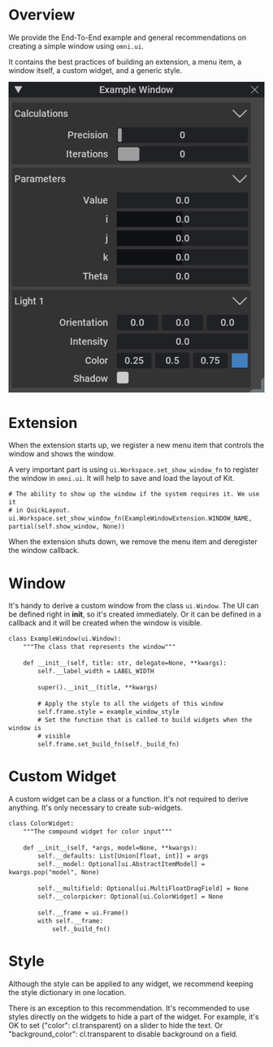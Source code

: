 # Overview

We provide the End-To-End example and general recommendations on creating a
simple window using `omni.ui`.

It contains the best practices of building an extension, a menu item, a window
itself, a custom widget, and a generic style.

![](../data/preview.png)

# Extension

When the extension starts up, we register a new menu item that controls the
window and shows the window.

A very important part is using `ui.Workspace.set_show_window_fn` to register the
window in `omni.ui`. It will help to save and load the layout of Kit.

```
# The ability to show up the window if the system requires it. We use it
# in QuickLayout.
ui.Workspace.set_show_window_fn(ExampleWindowExtension.WINDOW_NAME, partial(self.show_window, None))
```

When the extension shuts down, we remove the menu item and deregister the window
callback.

# Window

It's handy to derive a custom window from the class `ui.Window`. The UI can be
defined right in __init__, so it's created immediately. Or it can be defined in
a callback and it will be created when the window is visible.

```
class ExampleWindow(ui.Window):
    """The class that represents the window"""

    def __init__(self, title: str, delegate=None, **kwargs):
        self.__label_width = LABEL_WIDTH

        super().__init__(title, **kwargs)

        # Apply the style to all the widgets of this window
        self.frame.style = example_window_style
        # Set the function that is called to build widgets when the window is
        # visible
        self.frame.set_build_fn(self._build_fn)
```

# Custom Widget

A custom widget can be a class or a function. It's not required to derive
anything. It's only necessary to create sub-widgets.

```
class ColorWidget:
    """The compound widget for color input"""

    def __init__(self, *args, model=None, **kwargs):
        self.__defaults: List[Union[float, int]] = args
        self.__model: Optional[ui.AbstractItemModel] = kwargs.pop("model", None)

        self.__multifield: Optional[ui.MultiFloatDragField] = None
        self.__colorpicker: Optional[ui.ColorWidget] = None

        self.__frame = ui.Frame()
        with self.__frame:
            self._build_fn()
```

# Style

Although the style can be applied to any widget, we recommend keeping the style
dictionary in one location.

There is an exception to this recommendation. It's recommended to use styles
directly on the widgets to hide a part of the widget. For example, it's OK to
set {"color": cl.transparent} on a slider to hide the text. Or
"background_color": cl.transparent to disable background on a field.
